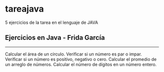 # tareajava
5 ejercicios de la tarea en el lenguaje de JAVA

## Ejercicios en Java - Frida García
***
Calcular el área de un círculo.
Verificar si un número es par o impar.
Verificar si un número es positivo, negativo o cero.
Calcular el promedio de un arreglo de  números.
Calcular el número de dígitos en un número entero.
